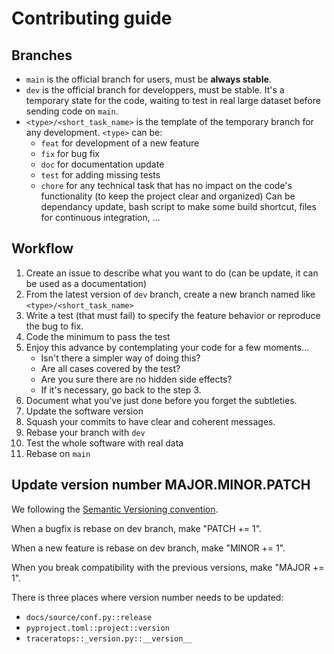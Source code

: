 # Contributing guide

## Branches

- `main` is the official branch for users, must be **always stable**.
- `dev` is the official branch for developpers, must be stable. It's a temporary state for the code, waiting to test in real large dataset before sending code on `main`.
- `<type>/<short_task_name>` is the template of the temporary branch for any development. `<type>` can be:
    - `feat` for development of a new feature
    - `fix` for bug fix
    - `doc` for documentation update
    - `test` for adding missing tests
    - `chore` for any technical task that has no impact on the code's functionality (to keep the project clear and organized)
        Can be dependancy update, bash script to make some build shortcut, files for continuous integration, ...

## Workflow

1. Create an issue to describe what you want to do (can be update, it can be used as a documentation)
2. From the latest version of `dev` branch, create a new branch named like `<type>/<short_task_name>`
3. Write a test (that must fail) to specify the feature behavior or reproduce the bug to fix.
4. Code the minimum to pass the test
5. Enjoy this advance by contemplating your code for a few moments...
    - Isn't there a simpler way of doing this?
    - Are all cases covered by the test?
    - Are you sure there are no hidden side effects?
    - If it's necessary, go back to the step 3.
6. Document what you've just done before you forget the subtleties.
7. Update the software version
8. Squash your commits to have clear and coherent messages.
9. Rebase your branch with `dev`
10. Test the whole software with real data
11. Rebase on `main`

## Update version number MAJOR.MINOR.PATCH

We following the [Semantic Versioning convention](https://semver.org/).

When a bugfix is rebase on dev branch, make "PATCH += 1".

When a new feature is rebase on dev branch, make "MINOR += 1".

When you break compatibility with the previous versions, make "MAJOR += 1".

There is three places where version number needs to be updated:
- `docs/source/conf.py::release`
- `pyproject.toml::project::version`
- `traceratops::_version.py::__version__`
